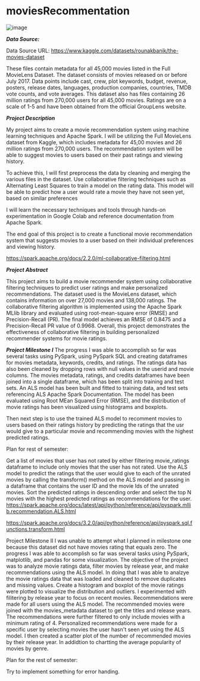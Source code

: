 # moviesRecommentation

![image](https://github.com/gerhea/moviesRecommentation/assets/73679634/319b4f51-7191-4ac8-999c-e00697781600)


***Data Source:***

Data Source URL: https://www.kaggle.com/datasets/rounakbanik/the-movies-dataset

These files contain metadata for all 45,000 movies listed in the Full MovieLens Dataset. The dataset consists of movies released on or before July 2017. Data points include cast, crew, plot keywords, budget, revenue, posters, release dates, languages, production companies, countries, TMDB vote counts, and vote averages. This dataset also has files containing 26 million ratings from 270,000 users for all 45,000 movies. Ratings are on a scale of 1-5 and have been obtained from the official GroupLens website.

***Project Description***

My project aims to create a movie recommendation system using machine learning techniques and Apache Spark. I will be utilizing the Full MovieLens dataset from Kaggle, which includes metadata for 45,00 movies and 26 million ratings from 270,000 users. The recommendation system will be able to suggest movies to users based on their past ratings and viewing history.

To achieve this, I will first preprocess the data by cleaning and merging the various files in the dataset. Use collaborative filtering techniques such as Alternating Least Squares to train a model on the rating data. This model will be able to predict how a user would rate a movie they have not seen yet, based on similar preferences

I will learn the necessary techniques and tools through hands-on experimentation in Google Colab and reference documentation from Apache Spark.

The end goal of this project is to create a functional movie recommendation system that suggests movies to a user based on their individual preferences and viewing history.

https://spark.apache.org/docs/2.2.0/ml-collaborative-filtering.html


***Project Abstract***

This project aims to build a movie recommender system using collaborative filtering techniques to predict user ratings and make personalized recommendations. The dataset used is the MovieLens dataset, which contains information on over 27,000 movies and 138,000 ratings. The collaborative filtering algorithm is implemented using the Apache Spark MLlib library and evaluated using root-mean-square error (RMSE) and Precision-Recall (PR). The final model achieves an RMSE of 0.8475 and a Precision-Recall PR value of 0.9968. Overall, this project demonstrates the effectiveness of collaborative filtering in building personalized recommender systems for movie ratings.

***Project Milestone I***
The progress I was able to accomplish so far was several tasks using PySpark, using PySpark SQL and creating dataframes for movies metadata, keywords, credits, and ratings. The ratings data has also been cleaned by dropping rows with null values in the userid and movie columns. The movies metadata, ratings, and credits dataframes have been joined into a single dataframe, which has been split into training and test sets. An ALS model has been built and fitted to training data, and test sets referencing ALS Apache Spark Documentation. The model has been evaluated using Root MEan Squared Error (RMSE), and the distribution of movie ratings has been visualized using histograms and boxplots.

Then next step is to use the trained ALS model to recomment movies to users based on their ratings history by predicting the ratings that the usr would give to a particular movie and recommending movies with the highest predicted ratings.

Plan for rest of semester:

Get a list of movies that user has not rated by either filtering movie_ratings dataframe to include only movies that the user has not rated.
Use the ALS model to predict the ratings that the user would give to each of the unrated movies by calling the transform() method on the ALS model and passing in a dataframe that contains the user ID and the movie Ids of the unrated movies.
Sort the predicted ratings in descending order and select the top N movies with the highest predicted ratings as recommendations for the user.
https://spark.apache.org/docs/latest/api/python/reference/api/pyspark.mllib.recommendation.ALS.html

https://spark.apache.org/docs/3.2.0/api/python/reference/api/pyspark.sql.functions.transform.html

Project Milestone II
I was unable to attempt what I planned in milestone one because this dataset did not have movies rating that equals zero. The progress I was able to accomplish so far was several tasks using PySpark, matplotlib, and pandas for some visualization. The objective of the project was to analyze movie ratings data, filter movies by release year, and make recommendations using the ALS model. In doing that I was able to analzye the movie ratings data that was loaded and cleaned to remove duplicates and missing values. Create a histogram and boxplot of the movie ratings were plotted to visualize the distribution and outliers. I experimented with filitering by release year to focus on recent movies. Recommendations were made for all users using the ALS model. The recommended movies were joined with the movies_metadata dataset to get the titles and release years. The recommendations were further filtered to only include movies with a minimum rating of 4. Personalized recommendations were made for a specific user by selecting movies the user hasn't seen yet using the ALS model. I then created a scatter plot of the number of recommended movies by their release year. In addidtion to chartting the average popularity of movies by genre.

Plan for the rest of semester:

Try to implement something for error handing.
